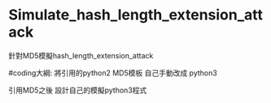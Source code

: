 # Simulate_hash_length_extension_attack

針對MD5模擬hash_length_extension_attack

#coding大綱:
將引用的python2 MD5模板 自己手動改成 python3

引用MD5之後 設計自己的模擬python3程式
